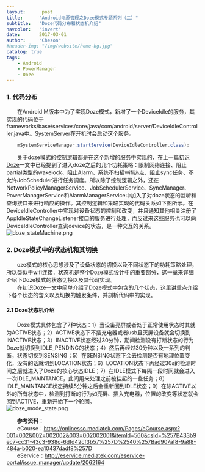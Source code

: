 ```yaml
---
layout:      post
title:      "Android电源管理之Doze模式专题系列（二）"
subtitle:   "Doze代码分布和状态机介绍"
navcolor:   "invert"
date:       2017-03-01
author:     "Cheson"
#header-img: "/img/website/home-bg.jpg"
catalog: true
tags:
    - Android
    - PowerManager
    - Doze
---
```


### 1. 代码分布

&emsp;&emsp;在Android M版本中为了实现Doze模式，新增了一个DeviceIdle的服务，其实现的代码位于frameworks/base/services/core/java/com/android/server/DeviceIdleController.java中。SystemServer在开机时会启动这个服务。        
```java
    mSystemServiceManager.startService(DeviceIdleController.class);
```
&emsp;&emsp;关于doze模式的控制逻辑都是在这个新增的服务中实现的，在上一篇[初识Doze](http://chendongqi.me/2017/02/28/pm_doze_MeetDoze/)一文中已经提到了进入doze之后的几个功耗策略：限制网络连接、阻止partial类型的wakelock、阻止Alarm、系统不扫描wifi热点、阻止sync任务、不允许JobScheduler进行任务调度。所以除了控制逻辑之外，还在NetworkPolicyManagerService、JobSchedulerService、SyncManager、PowerManagerService和AlarmManagerService中加入了对doze状态的监听和查询接口来进行响应的操作。其控制逻辑和策略实现的代码关系如下图所示。在DeviceIdleController中实现对设备状态的控制和改变，并且通知其他相关注册了AppIdleStateChangeListener接口的服务进行处理，而反过来这些服务也可以向DeviceIdleController查询device的状态，是一种交互的关系。    
![doze_stateMachine.png](https://chendongqi.github.io/blog/img/2017-02-28-pm_doze/doze_stateMachine.png)    

### 2. Doze模式中的状态机和其切换

&emsp;&emsp;oze模式的核心思想涉及了设备状态的切换以及不同状态下的功耗策略处理，所以类似于wifi连接，状态机是整个Doze模式设计中的重要部分，这一章来详细介绍下Doze模式的状态切换以及其代码实现。    
&emsp;&emsp;在[初识Doze](http://chendongqi.me/2017/02/28/pm_doze_MeetDoze/)一文中简单介绍了Doze模式中包含的几个状态，这里讲重点介绍下各个状态的含义以及切换的触发条件，并剖析代码中的实现。    

#### 2.1 Doze状态机介绍

&emsp;&emsp;Doze模式具体包含了7种状态：1）当设备亮屏或者处于正常使用状态时其就为ACTIVE状态；2）ACTIVE状态下不插充电器或者usb且灭屏设备就会切换到INACTIVE状态；3）INACTIVE状态经过30分钟，期间检测没有打断状态的行为Doze就切换到IDLE_PENDING的状态；4）然后再经过30分钟以及一系列的判断，状态切换到SENSING；5）在SENSING状态下会去检测是否有地理位置变化，没有的话就切到LOCATION状态；6）LOCATION状态下再经过30s的检测时间之后就进入了Doze的核心状态IDLE；7）在IDLE模式下每隔一段时间就会进入一次IDLE_MAINTANCE，此间用来处理之前被挂起的一些任务；8）IDLE_MAINTANCE状态持续5分钟之后会重新回到IDLE状态；9）在除ACTIVE以外的所有状态中，检测到打断的行为如亮屏、插入充电器，位置的改变等状态就会回到ACTIVE，重新开始下一个轮回。    
![doze_mode_state.png](https://chendongqi.github.io/blog/img/2017-02-28-pm_doze/doze_mode_state.png)    

&emsp;&emsp;**参考资料：**    
&emsp;&emsp;eCourse：https://onlinesso.mediatek.com/Pages/eCourse.aspx?001=002&002=002002&003=002002001&itemId=560&csId=%257B433b9ec7-cc31-43c3-938c-6dfd42cf3b57%257D%2540%257Bad907af8-9a88-484a-b020-ea10437dadf8%257D     
&emsp;&emsp;eService：http://eservice.mediatek.com/eservice-portal/issue_manager/update/2062164

